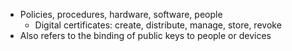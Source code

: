 - Policies, procedures, hardware, software, people
	- Digital certificates: create, distribute, manage, store, revoke
- Also refers to the binding of public keys to people or devices